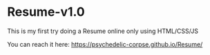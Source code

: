 # Resume-v1.0

This is my first try doing a Resume online only using HTML/CSS/JS

You can reach it here: https://psychedelic-corpse.github.io/Resume/
